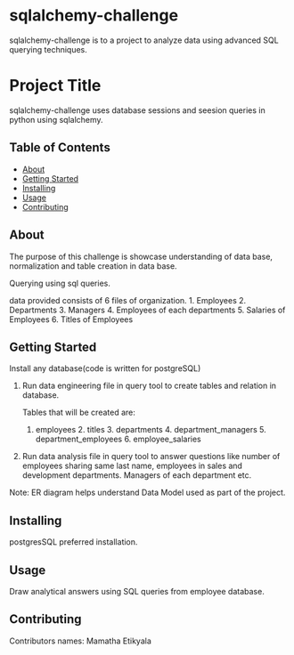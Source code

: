# sqlalchemy-challenge

sqlalchemy-challenge is to a project to analyze data using advanced SQL querying techniques.

# Project Title 

sqlalchemy-challenge uses database sessions and seesion queries in python using sqlalchemy.

## Table of Contents

- [About](#about)
- [Getting Started](#getting_started)
- [Installing](#installing)
- [Usage](#usage)
- [Contributing](#contributing)

## About

The purpose of this challenge is showcase understanding of data base, normalization and table creation in data base.

Querying using sql queries.

data provided consists of 6 files of organization. 1. Employees 2. Departments 3. Managers 4. Employees of each departments 5. Salaries of Employees 6. Titles of Employees

## Getting Started

Install any database(code is written for postgreSQL) 

1. Run data engineering file in query tool to create tables and relation in database.

    Tables that will be created are:
    
    1. employees 2. titles 3. departments 4. department_managers 5. department_employees 6. employee_salaries


2. Run data analysis file in query tool to answer questions like number of employees sharing same last name, employees in sales and development departments. Managers of each department etc.

Note: ER diagram helps understand Data Model used as part of the project.


## Installing

postgresSQL preferred installation.

## Usage

Draw analytical answers using SQL queries from employee database.

## Contributing

Contributors names: Mamatha Etikyala

